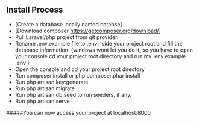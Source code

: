 


## Install Process

- [Create a database locally named databse]
- [Download composer https://getcomposer.org/download/]
- Pull Laravel/php project from git provider.
- Rename .env.example file to .envinside your project root and fill the database information. (windows wont let you do it, so you have to open your console cd your project root    directory and run mv .env.example .env )
- Open the console and cd your project root directory
- Run composer install or php composer.phar install
- Run php artisan key:generate
- Run php artisan migrate
- Run php artisan db:seed to run seeders, if any.
- Run php artisan serve

#####You can now access your project at localhost:8000 